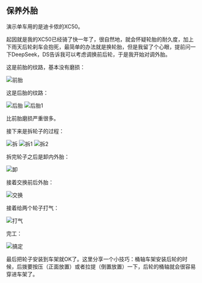 ## 保养外胎
演示单车用的是迪卡侬的XC50。

起因就是我的XC50已经骑了快一年了，很自然地，就会怀疑轮胎的耐久度，加上下雨天后轮刹车会抱死，最简单的办法就是换轮胎，但是我留了个心眼，提前问一下DeepSeek，DS告诉我可以考虑调换前后轮，于是我开始对调外胎。

这是前胎的纹路，基本没有磨损：

![前胎](../images/0-维修自行车/10-保养外胎/前胎.webp)

这是后胎的纹路：

![后胎](../images/0-维修自行车/10-保养外胎/后胎.webp)
![后胎1](../images/0-维修自行车/10-保养外胎/后胎1.webp)

比前胎磨损严重很多。

接下来是拆轮子的过程：

![拆](../images/0-维修自行车/10-保养外胎/拆.webp)
![拆1](../images/0-维修自行车/10-保养外胎/拆1.webp)
![拆2](../images/0-维修自行车/10-保养外胎/拆2.webp)

拆完轮子之后是卸内外胎：

![卸](../images/0-维修自行车/10-保养外胎/卸.webp)

接着交换前后外胎：

![交换](../images/0-维修自行车/10-保养外胎/交换.webp)

接着给两个轮子打气：

![打气](../images/0-维修自行车/10-保养外胎/打气.webp)

完工：

![搞定](../images/0-维修自行车/10-保养外胎/搞定.webp)

最后把轮子安装到车架就OK了。这里分享一个小技巧：桶轴车架安装后轮的时候，后拨要按压（正面放置）或者拉提（倒置放置）一下，后轮的桶轴就会很容易穿进车架了。